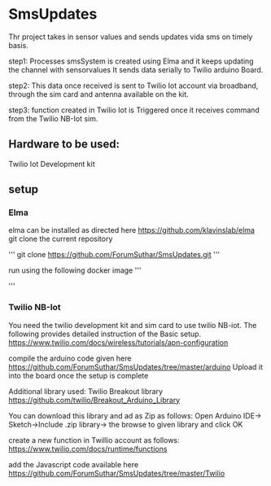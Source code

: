 # SmsUpdates

Thr project takes in sensor values and sends updates vida sms on timely basis.

step1:
Processes smsSystem is created using Elma and it keeps updating the channel with sensorvalues
It sends data serially to Twilio arduino Board.

step2:
This data once received is sent to Twilio Iot account via broadband, through the sim card and antenna available on the kit.

step3:
function created in Twilio Iot is Triggered once it receives command from the Twilio NB-Iot sim.

## Hardware to be used:
Twilio Iot Development kit

## setup

### Elma

elma can be installed as directed here https://github.com/klavinslab/elma
git clone the current repository

'''
git clone https://github.com/ForumSuthar/SmsUpdates.git
'''

run using the following docker image
'''

'''

### Twilio NB-Iot

You need the twilio development kit and sim card to use twilio NB-iot.
The following provides detailed instruction of the Basic setup.
https://www.twilio.com/docs/wireless/tutorials/apn-configuration

compile the arduino code given here https://github.com/ForumSuthar/SmsUpdates/tree/master/arduino
Upload it into the board once the setup is complete

Additional library used: Twilio Breakout library
https://github.com/twilio/Breakout_Arduino_Library

You can download this library and ad as Zip as follows:
Open Arduino IDE-> Sketch->Include .zip library-> the browse to given library and click OK

create a new function in Twillio account as follows:
https://www.twilio.com/docs/runtime/functions

add the Javascript code available here https://github.com/ForumSuthar/SmsUpdates/tree/master/Twilio





